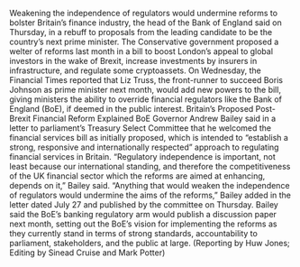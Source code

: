 Weakening the independence of regulators would undermine reforms to bolster Britain’s finance industry, the head of the Bank of England said on Thursday, in a rebuff to proposals from the leading candidate to be the country’s next prime minister.
The Conservative government proposed a welter of reforms last month in a bill to boost London’s appeal to global investors in the wake of Brexit, increase investments by insurers in infrastructure, and regulate some cryptoassets.
On Wednesday, the Financial Times reported that Liz Truss, the front-runner to succeed Boris Johnson as prime minister next month, would add new powers to the bill, giving ministers the ability to override financial regulators like the Bank of England (BoE), if deemed in the public interest.
Britain’s Proposed Post-Brexit Financial Reform Explained
BoE Governor Andrew Bailey said in a letter to parliament’s Treasury Select Committee that he welcomed the financial services bill as initially proposed, which is intended to “establish a strong, responsive and internationally respected” approach to regulating financial services in Britain.
“Regulatory independence is important, not least because our international standing, and therefore the competitiveness of the UK financial sector which the reforms are aimed at enhancing, depends on it,” Bailey said.
“Anything that would weaken the independence of regulators would undermine the aims of the reforms,” Bailey added in the letter dated July 27 and published by the committee on Thursday.
Bailey said the BoE’s banking regulatory arm would publish a discussion paper next month, setting out the BoE’s vision for implementing the reforms as they currently stand in terms of strong standards, accountability to parliament, stakeholders, and the public at large.
(Reporting by Huw Jones; Editing by Sinead Cruise and Mark Potter)